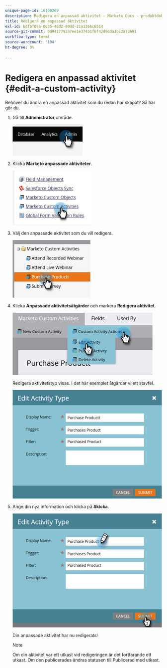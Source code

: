 ```yaml
---
unique-page-id: 10100269
description: Redigera en anpassad aktivitet - Marketo Docs - produktdokumentation
title: Redigera en anpassad aktivitet
exl-id: bdfbf0aa-0035-46d2-80dd-21a1366c6514
source-git-commit: 0d9417792a7ee1e37451f6f42d963a1bc2a73691
workflow-type: tm+mt
source-wordcount: '104'
ht-degree: 0%

---
```


# Redigera en anpassad aktivitet {#edit-a-custom-activity}

Behöver du ändra en anpassad aktivitet som du redan har skapat? Så här gör du.

1. Gå till **Administratör** område.

   ![](assets/edit-a-custom-activity-1.png)

1. Klicka **Marketo anpassade aktiviteter**.

   ![](assets/edit-a-custom-activity-2.png)

1. Välj den anpassade aktivitet som du vill redigera.

   ![](assets/edit-a-custom-activity-3.png)

1. Klicka **Anpassade aktivitetsåtgärder** och markera **Redigera aktivitet**.

   ![](assets/edit-a-custom-activity-4.png)

   Redigera aktivitetstyp visas. I det här exemplet åtgärdar vi ett stavfel.

   ![](assets/edit-a-custom-activity-5.png)

1. Ange din nya information och klicka på **Skicka**.

   ![](assets/edit-a-custom-activity-6.png)

   Din anpassade aktivitet har nu redigerats!

   >[!NOTE]
   >
   >Om din aktivitet var ett utkast vid redigeringen är det fortfarande ett utkast. Om den publicerades ändras statusen till Publicerad med utkast.
